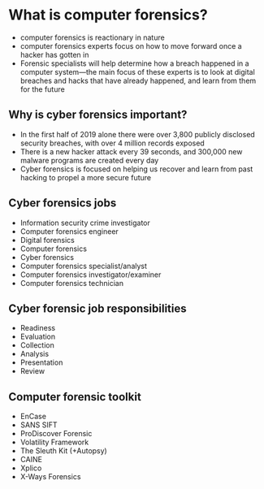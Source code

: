 # **What is computer forensics?**
- computer forensics is reactionary in nature
- computer forensics experts focus on how to move forward once a hacker has gotten in
- Forensic specialists will help determine how a breach happened in a computer system—the main focus of these experts is to look at digital breaches and hacks that have already happened, and learn from them for the future
## **Why is cyber forensics important?**
- In the first half of 2019 alone there were over 3,800 publicly disclosed security breaches, with over 4 million records exposed
- There is a new hacker attack every 39 seconds, and 300,000 new malware programs are created every day
- Cyber forensics is focused on helping us recover and learn from past hacking to propel a more secure future
## **Cyber forensics jobs**
- Information security crime investigator
- Computer forensics engineer
- Digital forensics
- Computer forensics
- Cyber forensics
- Computer forensics specialist/analyst
- Computer forensics investigator/examiner
- Computer forensics technician
## **Cyber forensic job responsibilities**
- Readiness
- Evaluation
- Collection
- Analysis
- Presentation
- Review
## **Computer forensic toolkit**
- EnCase
- SANS SIFT
- ProDiscover Forensic
- Volatility Framework
- The Sleuth Kit (+Autopsy)
- CAINE
- Xplico
- X-Ways Forensics